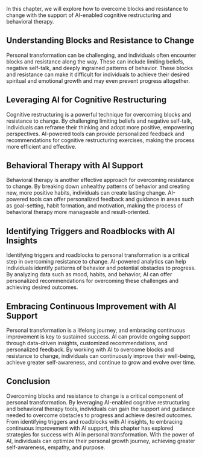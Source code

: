 
In this chapter, we will explore how to overcome blocks and resistance to change with the support of AI-enabled cognitive restructuring and behavioral therapy.

Understanding Blocks and Resistance to Change
---------------------------------------------

Personal transformation can be challenging, and individuals often encounter blocks and resistance along the way. These can include limiting beliefs, negative self-talk, and deeply ingrained patterns of behavior. These blocks and resistance can make it difficult for individuals to achieve their desired spiritual and emotional growth and may even prevent progress altogether.

Leveraging AI for Cognitive Restructuring
-----------------------------------------

Cognitive restructuring is a powerful technique for overcoming blocks and resistance to change. By challenging limiting beliefs and negative self-talk, individuals can reframe their thinking and adopt more positive, empowering perspectives. AI-powered tools can provide personalized feedback and recommendations for cognitive restructuring exercises, making the process more efficient and effective.

Behavioral Therapy with AI Support
----------------------------------

Behavioral therapy is another effective approach for overcoming resistance to change. By breaking down unhealthy patterns of behavior and creating new, more positive habits, individuals can create lasting change. AI-powered tools can offer personalized feedback and guidance in areas such as goal-setting, habit formation, and motivation, making the process of behavioral therapy more manageable and result-oriented.

Identifying Triggers and Roadblocks with AI Insights
----------------------------------------------------

Identifying triggers and roadblocks to personal transformation is a critical step in overcoming resistance to change. AI-powered analytics can help individuals identify patterns of behavior and potential obstacles to progress. By analyzing data such as mood, habits, and behavior, AI can offer personalized recommendations for overcoming these challenges and achieving desired outcomes.

Embracing Continuous Improvement with AI Support
------------------------------------------------

Personal transformation is a lifelong journey, and embracing continuous improvement is key to sustained success. AI can provide ongoing support through data-driven insights, customized recommendations, and personalized feedback. By working with AI to overcome blocks and resistance to change, individuals can continuously improve their well-being, achieve greater self-awareness, and continue to grow and evolve over time.

Conclusion
----------

Overcoming blocks and resistance to change is a critical component of personal transformation. By leveraging AI-enabled cognitive restructuring and behavioral therapy tools, individuals can gain the support and guidance needed to overcome obstacles to progress and achieve desired outcomes. From identifying triggers and roadblocks with AI insights, to embracing continuous improvement with AI support, this chapter has explored strategies for success with AI in personal transformation. With the power of AI, individuals can optimize their personal growth journey, achieving greater self-awareness, empathy, and purpose.
